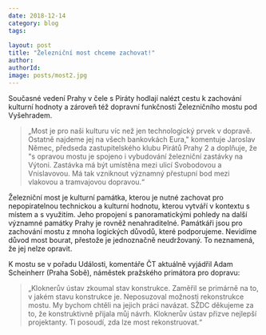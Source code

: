```yaml
---
date: 2018-12-14
category: blog
tags:
   
layout: post
title: "Železniční most chceme zachovat!"
author: 
authorId: 
image: posts/most2.jpg
---
```


Současné vedení Prahy v čele s Piráty hodlají nalézt cestu k zachování kulturní hodnoty a zároveň též dopravní funkčnosti Železničního mostu pod Vyšehradem.

> „Most je pro naši kulturu víc než jen technologický prvek v dopravě. Ostatně najdeme jej na všech bankovkách Eura," komentuje Jaroslav Němec, předseda zastupitelského klubu Pirátů Prahy 2 a doplňuje, že "s opravou mostu je spojeno i vybudování železniční zastávky na Výtoni. Zastávka má být umístěna mezi ulicí Svobodovou a Vnislavovou. Má tak vzniknout významný přestupní bod mezi vlakovou a tramvajovou dopravou.“

Železniční most je kulturní památka, kterou je nutné zachovat pro nepopiratelnou technickou a kulturní hodnotu, kterou vytváří v kontextu s místem a s využitím. Jeho propojení s panoramatickými pohledy na další významné památky Prahy je rovněž nenahraditelné. Památkáři jsou pro zachování mostu z mnoha logických důvodů, které podporujeme. Nevidíme důvod most bourat, přestože je jednoznačně neudržovaný. To neznamená, že jej nelze opravit.

K mostu se v pořadu Události, komentáře ČT aktuálně vyjádřil Adam Scheinherr (Praha Sobě), náměstek pražského primátora pro dopravu: 

> „Kloknerův ústav zkoumal stav konstrukce. Zaměřil se primárně na to, v jakém stavu konstrukce je. Neposuzoval možnosti rekonstrukce mostu. My bychom chtěli na jejich práci navázat. SŽDC děkujeme za to, že konstruktivně přijala můj návrh. Kloknerův ústav přizve nejlepší projektanty. Ti posoudí, zda lze most rekonstruovat.“
